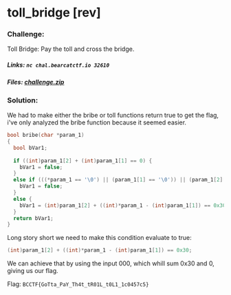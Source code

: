 # toll_bridge [rev]

### Challenge:
Toll Bridge: 
Pay the toll and cross the bridge.

##### Links: ```nc chal.bearcatctf.io 32610```
##### Files: [challenge.zip](challenge.zip)

### Solution:

We had to make either the bribe or toll functions return true to get the flag, 
i've only analyzed the bribe function because it seemed easier.

```c
bool bribe(char *param_1)
{
  bool bVar1;
  
  if ((int)param_1[2] + (int)param_1[1] == 0) {
    bVar1 = false;
  }
  else if (((*param_1 == '\0') || (param_1[1] == '\0')) || (param_1[2] == '\0')) {
    bVar1 = false;
  }
  else {
    bVar1 = (int)param_1[2] + ((int)*param_1 - (int)param_1[1]) == 0x30;
  }
  return bVar1;
}
```

Long story short we need to make this condition evaluate to true:

```c
(int)param_1[2] + ((int)*param_1 - (int)param_1[1]) == 0x30;
```

We can achieve that by using the input 000, which whill sum 0x30 and 0, giving us our flag. 

Flag: ```BCCTF{GoTta_PaY_Th4t_tR01L_t0L1_1c0457c5}```